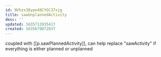 ```yaml
---
id: NVhzx38ype48CYGC37xjg
title: sawUnplannedActivity
desc: ''
updated: 1635712935417
created: 1635679872837
---
```


coupled with [[p.sawPlannedActivity]], can help replace "sawActivity" if everything is either planned or unplanned
